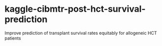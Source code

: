 # kaggle-cibmtr-post-hct-survival-prediction
Improve prediction of transplant survival rates equitably for allogeneic HCT patients

